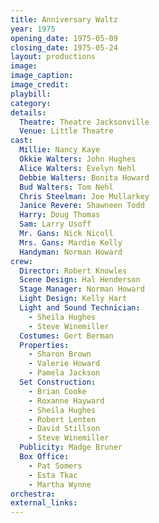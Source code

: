 ```yaml
---
title: Anniversary Waltz
year: 1975
opening_date: 1975-05-09
closing_date: 1975-05-24
layout: productions
image:
image_caption:
image_credit:
playbill: 
category: 
details:
  Theatre: Theatre Jacksonville
  Venue: Little Theatre
cast:
  Millie: Nancy Kaye
  Okkie Walters: John Hughes
  Alice Walters: Evelyn Nehl
  Debbie Walters: Bonita Howard
  Bud Walters: Tom Nehl
  Chris Steelman: Joe Mullarkey
  Janice Revere: Shawneen Todd
  Harry: Doug Thomas
  Sam: Larry Usoff
  Mr. Gans: Nick Nicoll
  Mrs. Gans: Mardie Kelly
  Handyman: Norman Howard
crew:
  Director: Robert Knowles
  Scene Design: Hal Henderson
  Stage Manager: Norman Howard
  Light Design: Kelly Hart
  Light and Sound Technician:
    - Sheila Hughes
    - Steve Winemiller
  Costumes: Gert Berman
  Properties:
    - Sharon Brown
    - Valerie Howard
    - Pamela Jackson
  Set Construction:
    - Brian Cooke
    - Roxanne Hayward
    - Sheila Hughes
    - Robert Lenten
    - David Stillson
    - Steve Winemiller
  Publicity: Madge Bruner
  Box Office:
    - Pat Somers
    - Esta Tkac
    - Martha Wynne
orchestra:
external_links:
---
```


